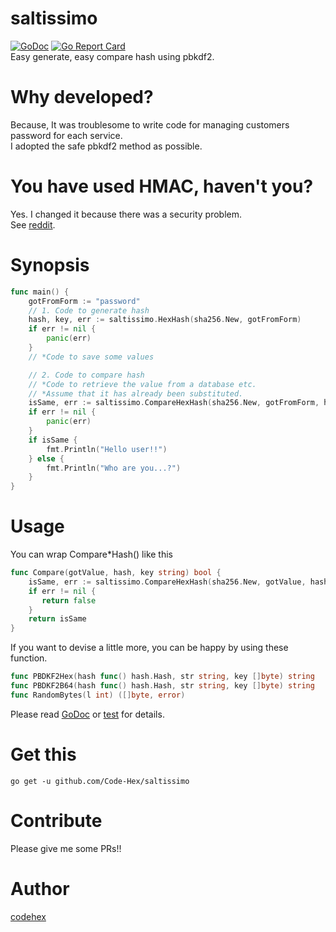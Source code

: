 # saltissimo
[![GoDoc](https://godoc.org/github.com/golang/gddo?status.svg)](https://godoc.org/github.com/Code-Hex/saltissimo) [![Go Report Card](https://goreportcard.com/badge/github.com/Code-Hex/saltissimo)](https://goreportcard.com/report/github.com/Code-Hex/saltissimo)  
Easy generate, easy compare hash using pbkdf2.
# Why developed?
Because, It was troublesome to write code for managing customers password for each service.  
I adopted the safe pbkdf2 method as possible.
# You have used HMAC, haven't you?
Yes. I changed it because there was a security problem.  
See [reddit](https://redd.it/5c57kf).
# Synopsis
```go
func main() {
    gotFromForm := "password"
    // 1. Code to generate hash
    hash, key, err := saltissimo.HexHash(sha256.New, gotFromForm)
    if err != nil {
        panic(err)
    }
    // *Code to save some values

    // 2. Code to compare hash
    // *Code to retrieve the value from a database etc.
    // *Assume that it has already been substituted.
    isSame, err := saltissimo.CompareHexHash(sha256.New, gotFromForm, hash, key)
    if err != nil {
        panic(err)
    }
    if isSame {
        fmt.Println("Hello user!!")
    } else {
        fmt.Println("Who are you...?")
    }
}
```
# Usage
You can wrap Compare*Hash() like this
```go
func Compare(gotValue, hash, key string) bool {
    isSame, err := saltissimo.CompareHexHash(sha256.New, gotValue, hash, key)
    if err != nil {
       return false
    }
    return isSame
}
```
If you want to devise a little more, you can be happy by using these function.

```go
func PBDKF2Hex(hash func() hash.Hash, str string, key []byte) string
func PBDKF2B64(hash func() hash.Hash, str string, key []byte) string
func RandomBytes(l int) ([]byte, error)
```
Please read [GoDoc](https://godoc.org/github.com/Code-Hex/saltissimo) or [test](https://github.com/Code-Hex/saltissimo/blob/master/generate_test.go) for details.
# Get this

    go get -u github.com/Code-Hex/saltissimo

# Contribute
Please give me some PRs!!

# Author
[codehex](https://twitter.com/CodeHex)
